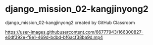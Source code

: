 # django_mission_02-kangjinyong2
django_mission_02-kangjinyong2 created by GitHub Classroom






https://user-images.githubusercontent.com/66777943/166300827-e0df392e-f8e1-469d-bdbd-bf6acf38ba9d.mp4

